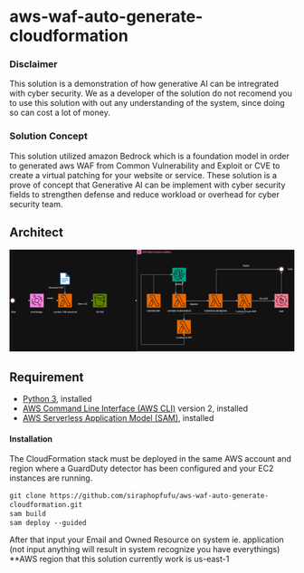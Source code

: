 # aws-waf-auto-generate-cloudformation
### Disclaimer
This solution is a demonstration of how generative AI can be intregrated with cyber security. We as a developer of the solution do not recomend you to use this solution with out any understanding of the system, since doing so can cost a lot of money. 
### Solution Concept
This solution utilized amazon Bedrock which is a foundation model in order to generated aws WAF from Common Vulnerability and Exploit or CVE to create a virtual patching for your website or service. These solution is a prove of concept that Generative AI can be implement with cyber security fields to strengthen defense and reduce workload or overhead for cyber security team.
## Architect
![WAF Auto Generated Architecture](architect/Architect.jpg)

## Requirement

- [Python 3](https://www.python.org/downloads/), installed
- [AWS Command Line Interface (AWS CLI)](https://docs.aws.amazon.com/cli/latest/userguide/install-cliv2.html) version 2, installed
- [AWS Serverless Application Model (SAM)](https://docs.aws.amazon.com/serverless-application-model/latest/developerguide/serverless-getting-started.html), installed

#### Installation

The CloudFormation stack must be deployed in the same AWS account and region where a GuardDuty detector has been configured and your EC2 instances are running.

```
git clone https://github.com/siraphopfufu/aws-waf-auto-generate-cloudformation.git
sam build
sam deploy --guided
```
After that input your Email and Owned Resource on system ie. application (not input anything will result in system recognize you have everythings) **AWS region that this solution currently work is us-east-1